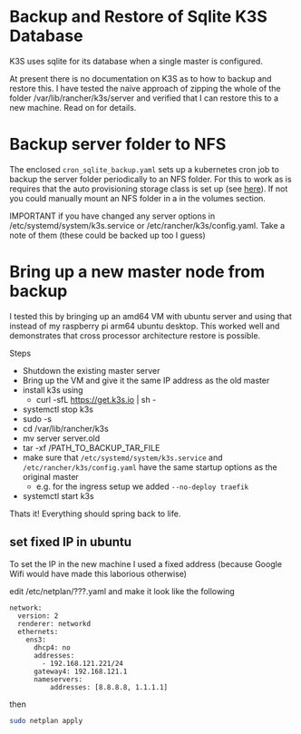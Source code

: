 Backup and Restore of Sqlite K3S Database
=========================================

K3S uses sqlite for its database when a single master is configured.

At present there is no documentation on K3S as to how to backup and restore 
this. I have tested the naive approach of zipping the whole of the folder
/var/lib/rancher/k3s/server and verified that I can restore this to a new
machine. Read on for details.

Backup server folder to NFS
=======================
The enclosed `cron_sqlite_backup.yaml` sets up a kubernetes cron job to backup the 
server folder periodically to an NFS folder. For this to work as is requires
that the auto provisioning storage class is set up 
(see [here](../dynamic-nfs/README.md)). If not you could manually mount an NFS
folder in a in the volumes section.

IMPORTANT if you have changed any server options in /etc/systemd/system/k3s.service
or /etc/rancher/k3s/config.yaml. Take a note of them (these could be backed up
too I guess)


Bring up a new master node from backup
======================================

I tested this by bringing up an amd64 VM with ubuntu server and using that 
instead of my raspberry pi arm64 ubuntu desktop. This worked well and demonstrates
that cross processor architecture restore is possible.

Steps

- Shutdown the existing master server
- Bring up the VM and give it the same IP address as the old master
- install k3s using 
  - curl -sfL https://get.k3s.io | sh -
- systemctl stop k3s
- sudo -s
- cd /var/lib/rancher/k3s
- mv server server.old
- tar -xf /PATH_TO_BACKUP_TAR_FILE
- make sure that `/etc/systemd/system/k3s.service` and `/etc/rancher/k3s/config.yaml`
  have the same startup options as the original master  
  - e.g. for the ingress setup we added `--no-deploy traefik`
- systemctl start k3s

Thats it! Everything should spring back to life.

set fixed IP in ubuntu
----------------------

To set the IP in the new machine I used a fixed address (because Google Wifi
would have made this laborious otherwise)

edit /etc/netplan/???.yaml and make it look like the following
```
network:
  version: 2
  renderer: networkd
  ethernets:
    ens3:
      dhcp4: no
      addresses:
        - 192.168.121.221/24
      gateway4: 192.168.121.1
      nameservers:
          addresses: [8.8.8.8, 1.1.1.1]
```

then
```bash
sudo netplan apply
```

